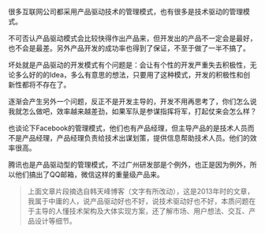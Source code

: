 

很多互联网公司都采用产品驱动技术的管理模式，也有很多是技术驱动的管理模式。

不可否认产品驱动模式会比较快得作出产品来，但开发出的产品不一定会是最好，也不会是最差。另外产品开发的成功率也得到了保证，不至于做了一半不搞了。

坏处就是产品驱动的开发模式有个问题是：会让有个性的开发严重失去积极性，无论多么好的的Idea，多么有意思的想法，只要用了这种模式，开发的积极性和创新性都将不存在了。

逐渐会产生另外一个问题，反正不是开发主导的，开发不用再思考了，你们怎么说我就怎么做吧，效率越来越差劲，如果军队是参谋指挥将军，打起仗来会怎么样？

也谈论下Facebook的管理模式，他们也有产品经理，但主导产品的是技术人员而不是产品经理，产品经理负责给技术出谋划策，提供信息帮助技术人员。他们的效率很高。

腾讯也是产品驱动型的管理模式，不过广州研发部是个例外，也正是因为例外，所以他们搞出了QQ邮箱，微信这样的重量级产品来。

> 上面文章片段摘选自韩天峰博客（文字有所改动），这是2013年时的文章，我属于中庸的人，说产品驱动好也不好，说技术驱动好也不好，本质问题在于主导的人懂技术架构及大体实现方案，还了解市场、用户想法、交互、产品设计等细节。

